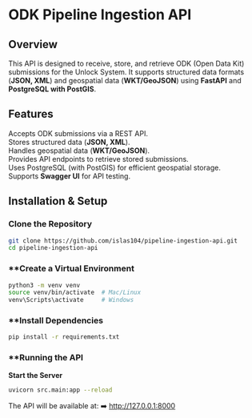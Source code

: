 # **ODK Pipeline Ingestion API**

## **Overview**

This API is designed to receive, store, and retrieve ODK (Open Data Kit) submissions for the Unlock System. It supports structured data formats (**JSON, XML**) and geospatial data (**WKT/GeoJSON**) using **FastAPI** and **PostgreSQL with PostGIS**.

## **Features**

Accepts ODK submissions via a REST API.  
Stores structured data (**JSON, XML**).  
Handles geospatial data (**WKT/GeoJSON**).  
Provides API endpoints to retrieve stored submissions.  
Uses PostgreSQL (with PostGIS) for efficient geospatial storage.  
Supports **Swagger UI** for API testing.

## **Installation & Setup**

### **Clone the Repository**

```sh
git clone https://github.com/islas104/pipeline-ingestion-api.git
cd pipeline-ingestion-api
```

### \*\*Create a Virtual Environment

```sh
python3 -m venv venv
source venv/bin/activate  # Mac/Linux
venv\Scripts\activate     # Windows
```

### \*\*Install Dependencies

```sh
pip install -r requirements.txt
```

### \*\*Running the API

**Start the Server**

```sh
uvicorn src.main:app --reload
```

The API will be available at:
➡️ http://127.0.0.1:8000
